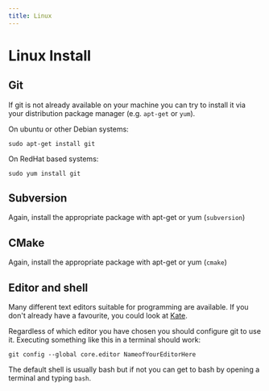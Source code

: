 ```yaml
---
title: Linux
---
```


Linux Install
=============

Git
---

If git is not already available on your machine
you can try to install it via your distribution package manager (e.g. `apt-get` or `yum`).

On ubuntu or other Debian systems:

    sudo apt-get install git

On RedHat based systems:

    sudo yum install git

## Subversion ##

Again, install the appropriate package with apt-get or yum (`subversion`)

## CMake ##

Again, install the appropriate package with apt-get or yum (`cmake`)

## Editor and shell ##

Many different text editors suitable for programming are available.
If you don't already have a favourite,
you could look at [Kate](http://kate-editor.org/).

Regardless of which editor you have chosen you should configure git to use it. Executing something like this in a terminal should work:

```
git config --global core.editor NameofYourEditorHere
```

The default shell is usually bash but if not you can get to bash by opening a terminal and typing `bash`.
